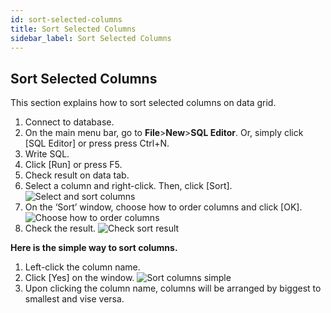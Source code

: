 ```yaml
---
id: sort-selected-columns
title: Sort Selected Columns
sidebar_label: Sort Selected Columns
---
```


## Sort Selected Columns

This section explains how to sort selected columns on data grid.

1. Connect to database.
2. On the main menu bar, go to **File**>**New**>**SQL Editor**. Or, simply click [SQL Editor] or press press Ctrl+N.
3. Write SQL.
4. Click [Run] or press F5.
5. Check result on data tab.
6. Select a column and right-click. Then, click [Sort].
![Select and sort columns](https://s3.ap-northeast-2.amazonaws.com/sqlgate-manual-content/3B4BA3B45AE548F46591FE21BADBC36E.jpg)
7. On the ‘Sort’ window, choose how to order columns and click [OK].
![Choose how to order columns](https://s3.ap-northeast-2.amazonaws.com/sqlgate-manual-content/EB337122A7B60FD53D22040A4EAC8FD2.jpg)
8. Check the result.
![Check sort result](https://s3.ap-northeast-2.amazonaws.com/sqlgate-manual-content/AF0AE7D9118C6DCD94DC2B972513F298.jpg)

**Here is the simple way to sort columns.**
1. Left-click the column name.
2. Click [Yes] on the window.
![Sort columns simple](https://s3.ap-northeast-2.amazonaws.com/sqlgate-manual-content/9E0D1BA67B4F25C3471389D3FE7247C0.jpg)
3. Upon clicking the column name, columns will be arranged by biggest to smallest and vise versa.

